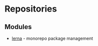 # Repositories

## Modules

* [lerna](https://github.com/lerna/lerna) - monorepo package management
